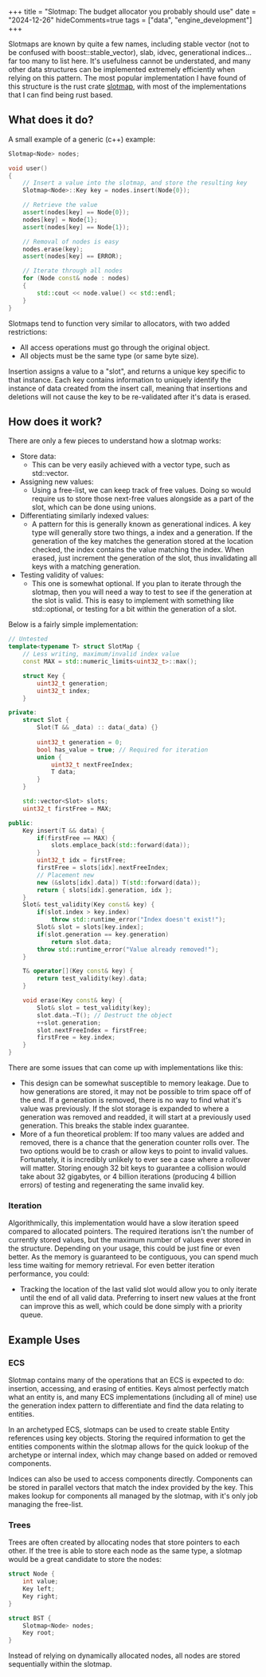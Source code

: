 +++
title = "Slotmap: The budget allocator you probably should use"
date = "2024-12-26"
hideComments=true
tags = ["data", "engine_development"]
+++

Slotmaps are known by quite a few names, including stable vector (not to be confused with boost::stable_vector), slab, idvec, generational indices... far too many to list here. It's usefulness cannot be understated, and many other data structures can be implemented extremely efficiently when relying on this pattern. The most popular implementation I have found of this structure is the rust crate [slotmap](https://docs.rs/slotmap/latest/slotmap/), with most of the implementations that I can find being rust based.

## What does it do?

A small example of a generic (c++) example:

```cpp
Slotmap<Node> nodes; 

void user()
{
	// Insert a value into the slotmap, and store the resulting key
	Slotmap<Node>::Key key = nodes.insert(Node{0});

	// Retrieve the value
	assert(nodes[key] == Node{0});
	nodes[key] = Node{1};
	assert(nodes[key] == Node{1});

	// Removal of nodes is easy
	nodes.erase(key);
	assert(nodes[key] == ERROR);

	// Iterate through all nodes
	for (Node const& node : nodes)
	{
		std::cout << node.value() << std::endl;
	}
}
```

Slotmaps tend to function very similar to allocators, with two added restrictions:
- All access operations must go through the original object. 
- All objects must be the same type (or same byte size).

Insertion assigns a value to a "slot", and returns a unique key specific to that instance. Each key contains information to uniquely identify the instance of data created from the insert call, meaning that insertions and deletions will not cause the key to be re-validated after it's data is erased. 

## How does it work?

There are only a few pieces to understand how a slotmap works:
- Store data: 
	- This can be very easily achieved with a vector type, such as std::vector. 
- Assigning new values:
	- Using a free-list, we can keep track of free values. Doing so would require us to store those next-free values alongside as a part of the slot, which can be done using unions. 
- Differentiating similarly indexed values: 
	- A pattern for this is generally known as generational indices. A key type will generally store two things, a index and a generation. If the generation of the key matches the generation stored at the location checked, the index contains the value matching the index. When erased, just increment the generation of the slot, thus invalidating all keys with a matching generation.
- Testing validity of values:
	- This one is somewhat optional. If you plan to iterate through the slotmap, then you will need a way to test to see if the generation at the slot is valid. This is easy to implement with something like std::optional, or testing for a bit within the generation of a slot.

Below is a fairly simple implementation:

```cpp
// Untested
template<typename T> struct SlotMap {
	// Less writing, maximum/invalid index value
	const MAX = std::numeric_limits<uint32_t>::max();

	struct Key {
		uint32_t generation;
		uint32_t index;
	}

private:
	struct Slot {
		Slot(T && _data) :: data(_data) {}
		
		uint32_t generation = 0; 
		bool has_value = true; // Required for iteration 
		union {
			uint32_t nextFreeIndex;
			T data;
		}
	}

	std::vector<Slot> slots;
	uint32_t firstFree = MAX;

public:
	Key insert(T && data) {
		if(firstFree == MAX) {
			slots.emplace_back(std::forward(data));
		}
		uint32_t idx = firstFree;
		firstFree = slots[idx].nextFreeIndex;
		// Placement new
		new (&slots[idx].data]) T(std::forward(data)); 
		return { slots[idx].generation, idx };
	}
	Slot& test_validity(Key const& key) {
		if(slot.index > key.index)
			throw std::runtime_error("Index doesn't exist!");
		Slot& slot = slots[key.index];
		if(slot.generation == key.generation) 
			return slot.data;
		throw std::runtime_error("Value already removed!");
	}

	T& operator[](Key const& key) {
		return test_validity(key).data;
	}

	void erase(Key const& key) {
		Slot& slot = test_validity(key);
		slot.data.~T(); // Destruct the object
		++slot.generation;
		slot.nextFreeIndex = firstFree;
		firstFree = key.index;
	}
}
```

There are some issues that can come up with implementations like this:
- This design can be somewhat susceptible to memory leakage. Due to how generations are stored, it may not be possible to trim space off of the end. If a generation is removed, there is no way to find what it's value was previously. If the slot storage is expanded to where a generation was removed and readded, it will start at a previously used generation. This breaks the stable index guarantee.
- More of a fun theoretical problem: If too many values are added and removed, there is a chance that the generation counter rolls over. The two options would be to crash or allow keys to point to invalid values. Fortunately, it is incredibly unlikely to ever see a case where a rollover will matter. Storing enough 32 bit keys to guarantee a collision would take about 32 gigabytes, or 4 billion iterations (producing 4 billion errors) of testing and regenerating the same invalid key.

### Iteration 

Algorithmically, this implementation would have a slow iteration speed compared to allocated pointers. The required iterations isn't the number of currently stored values, but the maximum number of values ever stored in the structure. Depending on your usage, this could be just fine or even better. As the memory is guaranteed to be contiguous, you can spend much less time waiting for memory retrieval. For even better iteration performance, you could:
- Tracking the location of the last valid slot would allow you to only iterate until the end of all valid data. Preferring to insert new values at the front can improve this as well, which could be done simply with a priority queue.
 
## Example Uses

### ECS

Slotmap contains many of the operations that an ECS is expected to do: insertion, accessing, and erasing of entities. Keys almost perfectly match what an entity is, and many ECS implementations (including all of mine) use the generation index pattern to differentiate and find the data relating to entities. 

In an archetyped ECS, slotmaps can be used to create stable Entity references using key objects. Storing the required information to get the entities components within the slotmap allows for the quick lookup of the archetype or internal index, which may change based on added or removed components.

Indices can also be used to access components directly. Components can be stored in parallel vectors that match the index provided by the key. This makes lookup for components all managed by the slotmap, with it's only job managing the free-list.

### Trees

Trees are often created by allocating nodes that store pointers to each other. If the tree is able to store each node as the same type, a slotmap would be a great candidate to store the nodes:

```cpp
struct Node {
	int value;
	Key left;
	Key right;
}

struct BST {
	Slotmap<Node> nodes;
	Key root;
}
```

Instead of relying on dynamically allocated nodes, all nodes are stored sequentially within the slotmap. 